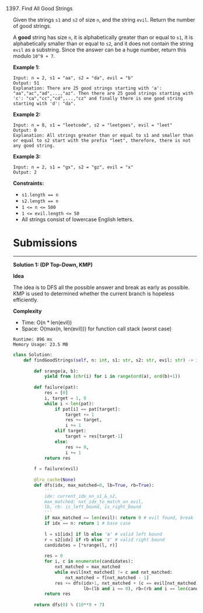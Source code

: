 1397. Find All Good Strings

Given the strings `s1` and `s2` of size `n`, and the string `evil`. Return the number of good strings.

A **good** string has size `n`, it is alphabetically greater than or equal to `s1`, it is alphabetically smaller than or equal to `s2`, and it does not contain the string `evil` as a substring. Since the answer can be a huge number, return this modulo `10^9 + 7`.

 

**Example 1:**
```
Input: n = 2, s1 = "aa", s2 = "da", evil = "b"
Output: 51 
Explanation: There are 25 good strings starting with 'a': "aa","ac","ad",...,"az". Then there are 25 good strings starting with 'c': "ca","cc","cd",...,"cz" and finally there is one good string starting with 'd': "da". 
```

**Example 2:**
```
Input: n = 8, s1 = "leetcode", s2 = "leetgoes", evil = "leet"
Output: 0 
Explanation: All strings greater than or equal to s1 and smaller than or equal to s2 start with the prefix "leet", therefore, there is not any good string.
```

**Example 3:**
```
Input: n = 2, s1 = "gx", s2 = "gz", evil = "x"
Output: 2
``` 

**Constraints:**

* `s1.length == n`
* `s2.length == n`
* `1 <= n <= 500`
* `1 <= evil.length <= 50`
* All strings consist of lowercase English letters.

# Submissions
---
**Solution 1: (DP Top-Down, KMP)**

**Idea**

The idea is to DFS all the possible answer and break as early as possible. KMP is used to determined whether the current branch is hopeless efficiently.

**Complexity**

* Time: O(n * len(evil))
* Space: O(max(n, len(evil))) for function call stack (worst case)

```
Runtime: 896 ms
Memory Usage: 23.5 MB
```
```python
class Solution:
    def findGoodStrings(self, n: int, s1: str, s2: str, evil: str) -> int:
        
        def srange(a, b):
            yield from (chr(i) for i in range(ord(a), ord(b)+1))
        
        def failure(pat): 
            res = [0]
            i, target = 1, 0
            while i < len(pat):
                if pat[i] == pat[target]: 
                    target += 1
                    res += target,
                    i += 1
                elif target: 
                    target = res[target-1] 
                else: 
                    res += 0,
                    i += 1
            return res    
        
        f = failure(evil)
        
        @lru_cache(None)
        def dfs(idx, max_matched=0, lb=True, rb=True):
            '''
            idx: current_idx_on_s1_&_s2, 
            max_matched: nxt_idx_to_match_on_evil, 
            lb, rb: is_left_bound, is_right_bound
            '''
            if max_matched == len(evil): return 0 # evil found, break
            if idx == n: return 1 # base case
            
            l = s1[idx] if lb else 'a' # valid left bound
            r = s2[idx] if rb else 'z' # valid right bound
            candidates = [*srange(l, r)]
            
            res = 0
            for i, c in enumerate(candidates):
                nxt_matched = max_matched
                while evil[nxt_matched] != c and nxt_matched:
                    nxt_matched = f[nxt_matched - 1]
                res += dfs(idx+1, nxt_matched + (c == evil[nxt_matched]), 
                           lb=(lb and i == 0), rb=(rb and i == len(candidates)-1))
            return res                
        
        return dfs(0) % (10**9 + 7)
```